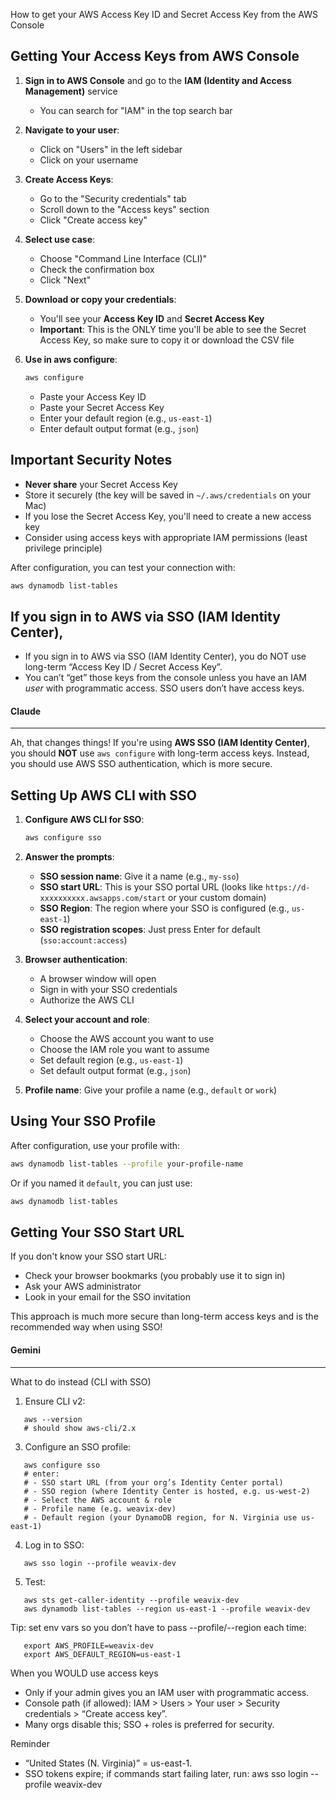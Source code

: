 How to get your AWS Access Key ID and Secret Access Key from the AWS Console 

## Getting Your Access Keys from AWS Console

1. **Sign in to AWS Console** and go to the **IAM (Identity and Access Management)** service
   - You can search for "IAM" in the top search bar

2. **Navigate to your user**:
   - Click on "Users" in the left sidebar
   - Click on your username

3. **Create Access Keys**:
   - Go to the "Security credentials" tab
   - Scroll down to the "Access keys" section
   - Click "Create access key"

4. **Select use case**:
   - Choose "Command Line Interface (CLI)"
   - Check the confirmation box
   - Click "Next"

5. **Download or copy your credentials**:
   - You'll see your **Access Key ID** and **Secret Access Key**
   - **Important**: This is the ONLY time you'll be able to see the Secret Access Key, so make sure to copy it or download the CSV file

6. **Use in aws configure**:
   ```bash
   aws configure
   ```
   - Paste your Access Key ID
   - Paste your Secret Access Key
   - Enter your default region (e.g., `us-east-1`)
   - Enter default output format (e.g., `json`)

## Important Security Notes

- **Never share** your Secret Access Key
- Store it securely (the key will be saved in `~/.aws/credentials` on your Mac)
- If you lose the Secret Access Key, you'll need to create a new access key
- Consider using access keys with appropriate IAM permissions (least privilege principle)

After configuration, you can test your connection with:
```bash
aws dynamodb list-tables
```

## If you sign in to AWS via SSO (IAM Identity Center),

- If you sign in to AWS via SSO (IAM Identity Center), you do NOT use long-term “Access Key ID / Secret Access Key”.
- You can’t “get” those keys from the console unless you have an IAM *user* with programmatic access. SSO users don’t have access keys.

#### Claude
--------------
Ah, that changes things! If you're using **AWS SSO (IAM Identity Center)**, you should **NOT** use `aws configure` with long-term access keys. Instead, you should use AWS SSO authentication, which is more secure.

## Setting Up AWS CLI with SSO

1. **Configure AWS CLI for SSO**:
   ```bash
   aws configure sso
   ```

2. **Answer the prompts**:
   - **SSO session name**: Give it a name (e.g., `my-sso`)
   - **SSO start URL**: This is your SSO portal URL (looks like `https://d-xxxxxxxxxx.awsapps.com/start` or your custom domain)
   - **SSO Region**: The region where your SSO is configured (e.g., `us-east-1`)
   - **SSO registration scopes**: Just press Enter for default (`sso:account:access`)

3. **Browser authentication**:
   - A browser window will open
   - Sign in with your SSO credentials
   - Authorize the AWS CLI

4. **Select your account and role**:
   - Choose the AWS account you want to use
   - Choose the IAM role you want to assume
   - Set default region (e.g., `us-east-1`)
   - Set default output format (e.g., `json`)

5. **Profile name**: Give your profile a name (e.g., `default` or `work`)

## Using Your SSO Profile

After configuration, use your profile with:
```bash
aws dynamodb list-tables --profile your-profile-name
```

Or if you named it `default`, you can just use:
```bash
aws dynamodb list-tables
```

## Getting Your SSO Start URL

If you don't know your SSO start URL:
- Check your browser bookmarks (you probably use it to sign in)
- Ask your AWS administrator
- Look in your email for the SSO invitation

This approach is much more secure than long-term access keys and is the recommended way when using SSO!


#### Gemini
---------------
What to do instead (CLI with SSO)
1) Ensure CLI v2:
```
   aws --version
   # should show aws-cli/2.x
```
3) Configure an SSO profile:
```
   aws configure sso
   # enter:
   # - SSO start URL (from your org’s Identity Center portal)
   # - SSO region (where Identity Center is hosted, e.g. us-west-2)
   # - Select the AWS account & role
   # - Profile name (e.g. weavix-dev)
   # - Default region (your DynamoDB region, for N. Virginia use us-east-1)
```
4) Log in to SSO:
```
   aws sso login --profile weavix-dev
```
5) Test:
```
   aws sts get-caller-identity --profile weavix-dev
   aws dynamodb list-tables --region us-east-1 --profile weavix-dev
```
Tip: set env vars so you don’t have to pass --profile/--region each time:
```
   export AWS_PROFILE=weavix-dev
   export AWS_DEFAULT_REGION=us-east-1
```
When you WOULD use access keys
- Only if your admin gives you an IAM user with programmatic access.
- Console path (if allowed): IAM > Users > Your user > Security credentials > “Create access key”.
- Many orgs disable this; SSO + roles is preferred for security.

Reminder
- “United States (N. Virginia)” = us-east-1.
- SSO tokens expire; if commands start failing later, run:
  aws sso login --profile weavix-dev
```
